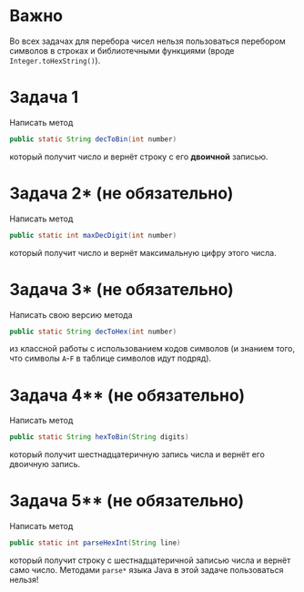 # Важно
Во всех задачах для перебора чисел нельзя пользоваться перебором символов в строках и библиотечными функциями (вроде `Integer.toHexString()`).

# Задача 1

Написать метод
```java
public static String decToBin(int number)
```
который получит число и вернёт строку с его **двоичной** записью.

# Задача 2* (не обязательно)

Написать метод
```java
public static int maxDecDigit(int number)
```
который получит число и вернёт максимальную цифру этого числа.

# Задача 3* (не обязательно)

Написать свою версию метода
```java
public static String decToHex(int number)
```
из классной работы с использованием кодов символов (и знанием того, что символы `A`-`F` в таблице символов идут подряд).

# Задача 4** (не обязательно)

Написать метод
```java
public static String hexToBin(String digits)
```
который получит шестнадцатеричную запись числа и вернёт его двоичную запись.

# Задача 5** (не обязательно)

Написать метод
```java
public static int parseHexInt(String line)
```
который получит строку с шеcтнадцатеричной записью числа и вернёт само число. Методами `parse*` языка Java в этой задаче пользоваться нельзя!
